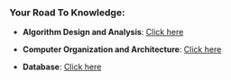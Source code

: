 
### Your Road To Knowledge:

* **Algorithm Design and Analysis**: [Click here](https://github.com/imethanlee/course-review/tree/master/Algorithm%20Design%20and%20Analysis)

* **Computer Organization and Architecture**: [Click here](https://github.com/imethanlee/course-review/tree/master/Computer%20Organization%20and%20Architecture)

* **Database**: [Click here](https://github.com/imethanlee/course-review/tree/master/Database)


